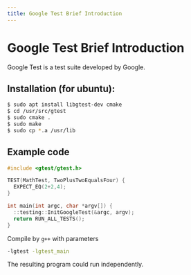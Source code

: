 ```yaml
---
title: Google Test Brief Introduction
---
```


# Google Test Brief Introduction

Google Test is a test suite developed by Google.

## Installation (for ubuntu):

```bash
$ sudo apt install libgtest-dev cmake
$ cd /usr/src/gtest
$ sudo cmake .
$ sudo make
$ sudo cp *.a /usr/lib
```

## Example code

```c++
#include <gtest/gtest.h>

TEST(MathTest, TwoPlusTwoEqualsFour) {
  EXPECT_EQ(2+2,4);
}

int main(int argc, char *argv[]) {
  ::testing::InitGoogleTest(&argc, argv);
  return RUN_ALL_TESTS();
}
```

Compile by `g++` with parameters

```bash
-lgtest -lgtest_main
```

The resulting program could run independently. 
